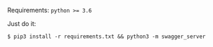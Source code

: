 Requirements: `python >= 3.6`

Just do it:
```
$ pip3 install -r requirements.txt && python3 -m swagger_server
```